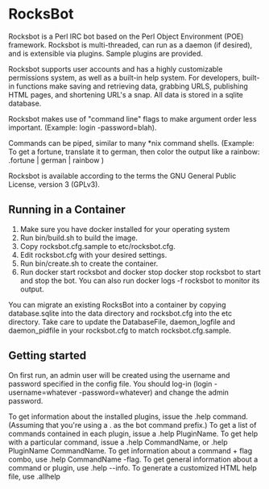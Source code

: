 RocksBot
========

Rocksbot is a Perl IRC bot based on the Perl Object Environment (POE) framework.  Rocksbot is multi-threaded, can run as a daemon (if desired), and is extensible via plugins.  Sample plugins are provided.

Rocksbot supports user accounts and has a highly customizable permissions system, as well as a built-in help system. For developers, built-in functions make saving and retrieving data, grabbing URLS, publishing HTML pages, and shortening URL's a snap.  All data is stored in a sqlite database.

Rocksbot makes use of "command line" flags to make argument order less important.  (Example:  login -password=blah).

Commands can be piped, similar to many *nix command shells.  (Example: To get a fortune, translate it to german, then color the output like a rainbow:  .fortune | german | rainbow )

Rocksbot is available according to the terms the GNU General Public License, version 3 (GPLv3).

Running in a Container
------------

1.  Make sure you have docker installed for your operating system
2.  Run bin/build.sh to build the image.
3.  Copy rocksbot.cfg.sample to etc/rocksbot.cfg.
4.  Edit rocksbot.cfg with your desired settings.
5.  Run bin/create.sh to create the container.
5.  Run docker start rocksbot and docker stop docker stop rocksbot to start and stop the bot.  You can also run docker logs -f rocksbot to monitor its output.

You can migrate an existing RocksBot into a container by copying database.sqlite into the data directory and rocksbot.cfg into the etc directory.  Take care to update the DatabaseFile, daemon_logfile and daemon_pidfile in your rocksbot.cfg to match rocksbot.cfg.sample.

Getting started
---------------
On first run, an admin user will be created using the username and password specified in the config file.  You should log-in (login -username=whatever -password=whatever) and change the admin password.

To get information about the installed plugins, issue the .help command.  (Assuming that you're using a . as the bot command prefix.)  To get a list of commands contained in each plugin, issue a .help PluginName.  To get help with a particular command, issue a .help CommandName, or .help PluginName CommandName.  To get information about a command + flag combo, use .help CommandName -flag.  To get general information about a command or plugin, use .help --info.  To generate a customized HTML help file, use .allhelp

